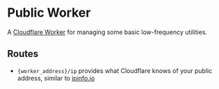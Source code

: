 # Public Worker

A [Cloudflare Worker](https://workers.cloudflare.com) for managing some basic low-frequency utilities. 

## Routes

- `{worker_address}/ip` provides what Cloudflare knows of your public address, similar to [ipinfo.io](https://ipinfo.io)
